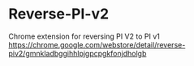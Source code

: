 # Reverse-PI-v2
Chrome extension for reversing PI V2 to PI v1
https://chrome.google.com/webstore/detail/reverse-piv2/gmnkladbggihhlpjgpcpgkfonjdholgb
